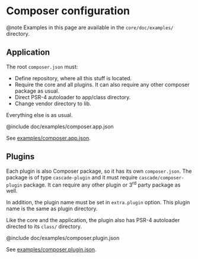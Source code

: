 Composer configuration
======================

@note Examples in this page are available in the `core/doc/examples/` directory.


Application
-----------

The root `composer.json` must:

  - Define repository, where all this stuff is located.
  - Require the core and all plugins. It can also require any other composer package as usual.
  - Direct PSR-4 autoloader to app/class directory.
  - Change vendor directory to lib.

Everything else is as usual.

@include doc/examples/composer.app.json

See [examples/composer.app.json](examples/composer.app.json).


Plugins
-------

Each plugin is also Composer package, so it has its own `composer.json`. The
package is of type `cascade-plugin` and it must require
`cascade/composer-plugin` package. It can require any other plugin or 3<sup>rd</sup> party
package as well.

In addition, the plugin name must be set in `extra.plugin` option. This plugin
name is the same as plugin directory.

Like the core and the application, the plugin also has PSR-4 autoloader directed to
its `class/` directory.

@include doc/examples/composer.plugin.json

See [examples/composer.plugin.json](examples/composer.plugin.json).

